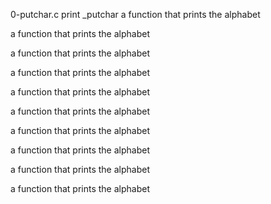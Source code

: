 0-putchar.c print _putchar
a function that prints the alphabet

a function that prints the alphabet

a function that prints the alphabet

a function that prints the alphabet

a function that prints the alphabet

a function that prints the alphabet

a function that prints the alphabet

a function that prints the alphabet

a function that prints the alphabet

a function that prints the alphabet

